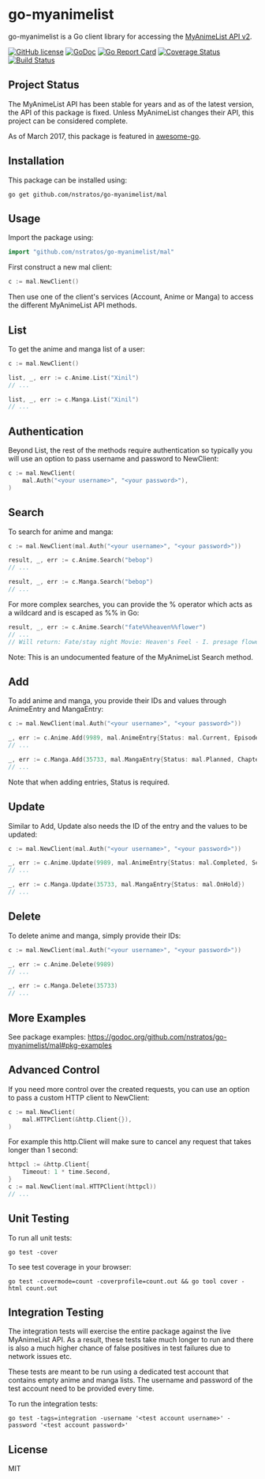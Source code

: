 # go-myanimelist

go-myanimelist is a Go client library for accessing the [MyAnimeList API v2](https://myanimelist.net/apiconfig/references/api/v2).

[![GitHub license](https://img.shields.io/badge/license-MIT-blue.svg)](LICENSE)
[![GoDoc](https://godoc.org/github.com/nstratos/go-myanimelist/mal?status.svg)](https://godoc.org/github.com/nstratos/go-myanimelist/mal)
[![Go Report Card](https://goreportcard.com/badge/github.com/nstratos/go-myanimelist)](https://goreportcard.com/report/github.com/nstratos/go-myanimelist)
[![Coverage Status](https://coveralls.io/repos/github/nstratos/go-myanimelist/badge.svg?branch=master)](https://coveralls.io/github/nstratos/go-myanimelist?branch=master)
[![Build Status](https://travis-ci.org/nstratos/go-myanimelist.svg?branch=master)](https://travis-ci.org/nstratos/go-myanimelist)

## Project Status

The MyAnimeList API has been stable for years and as of the latest version, the
API of this package is fixed. Unless MyAnimeList changes their API, this
project can be considered complete.

As of March 2017, this package is featured in
[awesome-go](https://github.com/avelino/awesome-go).

## Installation

This package can be installed using:

	go get github.com/nstratos/go-myanimelist/mal

## Usage

Import the package using:

```go
import "github.com/nstratos/go-myanimelist/mal"
```

First construct a new mal client:

```go
c := mal.NewClient()
```

Then use one of the client's services (Account, Anime or Manga) to access the
different MyAnimeList API methods.

## List

To get the anime and manga list of a user:

```go
c := mal.NewClient()

list, _, err := c.Anime.List("Xinil")
// ...

list, _, err := c.Manga.List("Xinil")
// ...
```

## Authentication

Beyond List, the rest of the methods require authentication so typically you
will use an option to pass username and password to NewClient:

```go
c := mal.NewClient(
	mal.Auth("<your username>", "<your password>"),
)
```

## Search

To search for anime and manga:

```go
c := mal.NewClient(mal.Auth("<your username>", "<your password>"))

result, _, err := c.Anime.Search("bebop")
// ...

result, _, err := c.Manga.Search("bebop")
// ...
```

For more complex searches, you can provide the % operator which acts as a
wildcard and is escaped as %% in Go:

```go
result, _, err := c.Anime.Search("fate%%heaven%%flower")
// ...
// Will return: Fate/stay night Movie: Heaven's Feel - I. presage flower
```

Note: This is an undocumented feature of the MyAnimeList Search method.

## Add

To add anime and manga, you provide their IDs and values through AnimeEntry and
MangaEntry:

```go
c := mal.NewClient(mal.Auth("<your username>", "<your password>"))

_, err := c.Anime.Add(9989, mal.AnimeEntry{Status: mal.Current, Episode: 1})
// ...

_, err := c.Manga.Add(35733, mal.MangaEntry{Status: mal.Planned, Chapter: 1, Volume: 1})
// ...
```

Note that when adding entries, Status is required.

## Update

Similar to Add, Update also needs the ID of the entry and the values to be
updated:

```go
c := mal.NewClient(mal.Auth("<your username>", "<your password>"))

_, err := c.Anime.Update(9989, mal.AnimeEntry{Status: mal.Completed, Score: 9})
// ...

_, err := c.Manga.Update(35733, mal.MangaEntry{Status: mal.OnHold})
// ...
```

## Delete

To delete anime and manga, simply provide their IDs:

```go
c := mal.NewClient(mal.Auth("<your username>", "<your password>"))

_, err := c.Anime.Delete(9989)
// ...

_, err := c.Manga.Delete(35733)
// ...
```

## More Examples

See package examples:
https://godoc.org/github.com/nstratos/go-myanimelist/mal#pkg-examples

## Advanced Control

If you need more control over the created requests, you can use an option to
pass a custom HTTP client to NewClient:

```go
c := mal.NewClient(
	mal.HTTPClient(&http.Client{}),
)
```

For example this http.Client will make sure to cancel any request that takes
longer than 1 second:

```go
httpcl := &http.Client{
	Timeout: 1 * time.Second,
}
c := mal.NewClient(mal.HTTPClient(httpcl))
// ...
```

## Unit Testing

To run all unit tests:

	go test -cover

To see test coverage in your browser:

	go test -covermode=count -coverprofile=count.out && go tool cover -html count.out

## Integration Testing

The integration tests will exercise the entire package against the live
MyAnimeList API. As a result, these tests take much longer to run and there is
also a much higher chance of false positives in test failures due to network
issues etc.

These tests are meant to be run using a dedicated test account that contains
empty anime and manga lists. The username and password of the test account need
to be provided every time.

To run the integration tests:

	go test -tags=integration -username '<test account username>' -password '<test account password>'

## License

MIT
